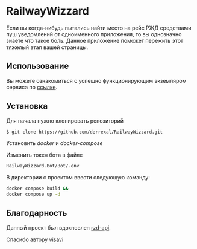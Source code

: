 # RailwayWizzard
Если вы когда-нибудь пытались найти место на рейс РЖД средствами пуш уведомлений от одноименного приложения, то вы однозначно знаете что такое боль. 
Данное приложение поможет пережить этот тяжелый этап вашей страницы.

## Использование
Вы можете ознакомиться с успешно функционирующим экземляром сервиса по [ссылке](https://t.me/RzdWizzardBot).

## Установка
Для начала нужно клонировать репозиторий
```sh
$ git clone https://github.com/derrexal/RailwayWizzard.git
```

Установить *docker* и *docker-compose*

Изменить токен бота в файле 
```sh
RailwayWizzard.Bot/Bot/.env
```

В директории с проектом ввести следующую команду:
   ```sh
   docker compose build &&
   docker compose up -d
   ```

## Благодарность
Данный проект был вдохновлен [rzd-api](https://github.com/visavi/rzd-api).

Спасибо автору [visavi](https://github.com/visavi)
